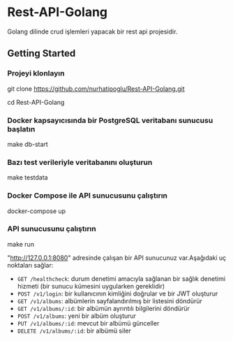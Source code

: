 # Rest-API-Golang
Golang dilinde crud işlemleri yapacak bir rest api projesidir.

## Getting Started

### Projeyi klonlayın
git clone https://github.com/nurhatipoglu/Rest-API-Golang.git

cd Rest-API-Golang

### Docker kapsayıcısında bir PostgreSQL veritabanı sunucusu başlatın
make db-start

### Bazı test verileriyle veritabanını oluşturun
make testdata

### Docker Compose ile API sunucusunu çalıştırın
docker-compose up

### API sunucusunu çalıştırın
make run

"http://127.0.0.1:8080" adresinde çalışan bir API sunucunuz var.Aşağıdaki uç noktaları sağlar:

* `GET /healthcheck`: durum denetimi amacıyla sağlanan bir sağlık denetimi hizmeti (bir sunucu kümesini uygularken gereklidir)
* `POST /v1/login`: bir kullanıcının kimliğini doğrular ve bir JWT oluşturur
* `GET /v1/albums`: albümlerin sayfalandırılmış bir listesini döndürür
* `GET /v1/albums/:id`: bir albümün ayrıntılı bilgilerini döndürür
* `POST /v1/albums`: yeni bir albüm oluşturur
* `PUT /v1/albums/:id`: mevcut bir albümü günceller
* `DELETE /v1/albums/:id`: bir albümü siler